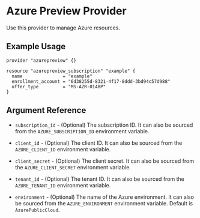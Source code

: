 # Azure Preview Provider

Use this provider to manage Azure resources.

## Example Usage

```hcl
provider "azurepreview" {}

resource "azurepreview_subscription" "example" {
  name               = "example"
  enrollment_account = "6d38255d-8321-4f17-8ddd-3bd94c57d988"
  offer_type         = "MS-AZR-0148P"
}
```

## Argument Reference

* `subscription_id` - (Optional) The subscription ID. It can also be sourced from the `AZURE_SUBSCRIPTION_ID` environment variable.

* `client_id` - (Optional) The client ID. It can also be sourced from the `AZURE_CLIENT_ID` environment variable.

* `client_secret` - (Optional) The client secret. It can also be sourced from the `AZURE_CLIENT_SECRET` environment variable.

* `tenant_id` - (Optional) The tenant ID. It can also be sourced from the `AZURE_TENANT_ID` environment variable.

* `environment` - (Optional) The name of the Azure environment. It can also be sourced from the `AZURE_ENVIRONMENT` environment variable. Default is `AzurePublicCloud`.
